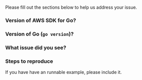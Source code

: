Please fill out the sections below to help us address your issue.

### Version of AWS SDK for Go?

### Version of Go (`go version`)?

### What issue did you see?

### Steps to reproduce

If you have have an runnable example, please include it.

